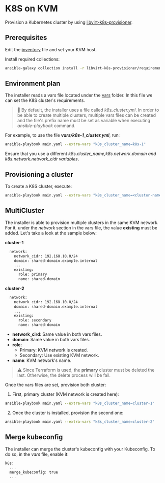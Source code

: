 # K8S on KVM
Provision a Kubernetes cluster by using [libvirt-k8s-provisioner](https://github.com/kubealex/libvirt-k8s-provisioner).

## Prerequisites
Edit the [inventory](./libvirt-k8s-provisioner/inventory) file and set your KVM host.

Install required collections:
```bash
ansible-galaxy collection install -r libvirt-k8s-provisioner/requirements.yml
```

## Environment plan
The installer reads a vars file located under the [vars](./libvirt-k8s-provisioner/vars) folder. In this file we can set the K8S cluster's requirements.

>:mag_right: By default, the installer uses a file called _k8s_cluster.yml_. In order to be able to create multiple clusters, multiple vars files can be created and the file's prefix name must be set as variable when executing _ansible-playbook_ command.

For example, to use the file ***vars/k8s-1_cluster.yml***, run:
```bash
ansible-playbook main.yaml --extra-vars "k8s_cluster_name=k8s-1"
```

Ensure that you use a different _k8s.cluster_name,k8s.network.domain and k8s.network.network_cidr variables_.

## Provisioning a cluster
To create a K8S cluster, execute:
```bash
ansible-playbook main.yaml --extra-vars "k8s_cluster_name=<cluster-name>"
```

## MultiCluster
The installer is able to provision multiple clusters in the same KVM network. For it, under the _network_ section in the vars file, the value **existing** must be added. Let's take a look at the sample below:

**cluster-1**

```bash
  network:
    network_cidr: 192.168.10.0/24
    domain: shared-domain.example.internal
    ...
    existing:
      role: primary
      name: shared-domain
```

**cluster-2**

```bash
  network:
    network_cidr: 192.168.10.0/24
    domain: shared-domain.example.internal
    ...
    existing:
      role: secondary
      name: shared-domain
```

* **network_cird**: Same value in both vars files.
* **domain**: Same value in both vars files.
* **role**:
  * Primary: KVM network is created.
  * Secondary: Use existing KVM network.
* **name**: KVM network's name.

> :warning: Since Terraform is used, the **primary** cluster must be deleted the last. Otherwise, the delete process will be fail.

Once the vars files are set, provision both cluster:

1. First, primary cluster (KVM network is created here):

```bash
ansible-playbook main.yaml --extra-vars "k8s_cluster_name=cluster-1"
```

2. Once the cluster is installed, provision the second one:

```bash
ansible-playbook main.yaml --extra-vars "k8s_cluster_name=cluster-2"
```



## Merge kubeconfig
The installer can merge the cluster's kubeconfig with your Kubeconfig. To do so, in the _vars_ file, enable it:

```bash
k8s:
  ...
  merge_kubeconfig: true
  ...
```

